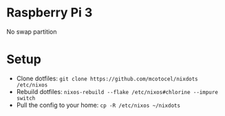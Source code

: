 # Raspberry Pi 3

No swap partition

# Setup

- Clone dotfiles: `git clone https://github.com/mcotocel/nixdots /etc/nixos`
- Rebuild dotfiles: `nixos-rebuild --flake /etc/nixos#chlorine --impure switch`
- Pull the config to your home: `cp -R /etc/nixos ~/nixdots`
